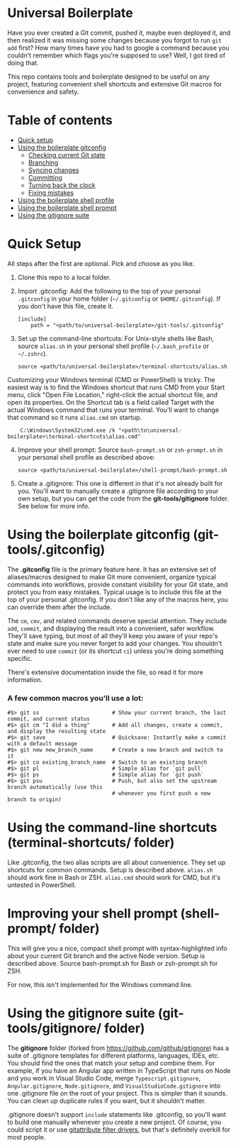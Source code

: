 # Universal Boilerplate

Have you ever created a Git commit, pushed it, maybe even deployed it, and then realized it was missing some changes because you forgot to run `git add` first? How many times have you had to google a command because you couldn't remember which flags you're supposed to use? Well, I got tired of doing that. 

This repo contains tools and boilerplate designed to be useful on any project, featuring convenient shell shortcuts and extensive Git macros for convenience and safety.

# Table of contents

- [Quick setup](#quick-setup)
- [Using the boilerplate gitconfig](#using-the-boilerplate-gitconfig)
  - [Checking current Git state](#checking-current-git-state)
  - [Branching](#branching)
  - [Syncing changes](#syncing-changes)
  - [Committing](#committing)
  - [Turning back the clock](#turning-back-the-clock)
  - [Fixing mistakes](#fixing-mistakes)
- [Using the boilerplate shell profile](#using-the-boilerplate-shell-profile)
- [Using the boilerplate shell prompt](#using-the-boilerplate-shell-prompt)
- [Using the gitignore suite](#using-the-gitignore-suite)

# Quick Setup

All steps after the first are optional. Pick and choose as you like.

1.  Clone this repo to a local folder.
2.  Import .gitconfig: Add the following to the top of your personal `.gitconfig` in your home folder (`~/.gitconfig` or `$HOME/.gitconfig`). If you don't have this file, create it.

        [include]
            path = "<path/to/universal-boilerplate>/git-tools/.gitconfig"

3.  Set up the command-line shortcuts: For Unix-style shells like Bash, source `alias.sh` in your personal shell profile (`~/.bash_profile` or `~/.zshrc`).

        source <path/to/universal-boilerplate>/terminal-shortcuts/alias.sh

Customizing your Windows terminal (CMD or PowerShell) is tricky. The easiest way is to find the Windows shortcut that runs CMD from your Start menu, click "Open File Location," right-click the actual shortcut file, and open its properties. On the Shortcut tab is a field called Target with the actual Windows command that runs your terminal. You'll want to change that command so it runs `alias.cmd` on startup.

        C:\Windows\System32\cmd.exe /k "<path\to\universal-boilerplate>\terminal-shortcuts\alias.cmd"

4.  Improve your shell prompt: Source `bash-prompt.sh` or `zsh-prompt.sh` in your personal shell profile as described above:

        source <path/to/universal-boilerplate>/shell-prompt/bash-prompt.sh

5.  Create a .gitignore: This one is different in that it's not already built for you. You'll want to manually create a .gitignore file according to your own setup, but you can get the code from the **git-tools/gitignore** folder. See below for more info.

# Using the boilerplate gitconfig (git-tools/.gitconfig)

The **.gitconfig** file is the primary feature here. It has an extensive set of aliases/macros designed to make Git more convenient, organize typical commands into workflows, provide constant visibility for your Git state, and protect you from easy mistakes. Typical usage is to include this file at the top of your personal .gitconfig. If you don't like any of the macros here, you can override them after the include.

The `cm`, `cmv`, and related commands deserve special attention. They include `add`, `commit`, and displaying the result into a convenient, safer workflow. They'll save typing, but most of all they'll keep you aware of your repo's state and make sure you never forget to add your changes. You shouldn't ever need to use `commit` (or its shortcut `ci`) unless you're doing something specific.

There's extensive documentation inside the file, so read it for more information.

### A few common macros you'll use a lot:

    #$> git ss                       # Show your current branch, the last commit, and current status
    #$> git cm "I did a thing"       # Add all changes, create a commit, and display the resulting state
    #$> git save                     # Quicksave: Instantly make a commit with a default message
    #$> git new new_branch_name      # Create a new branch and switch to it
    #$> git co existing_branch_name  # Switch to an existing branch
    #$> git pl                       # Simple alias for `git pull`
    #$> git ps                       # Simple alias for `git push`
    #$> git psu                      # Push, but also set the upstream branch automatically (use this
                                     # whenever you first push a new branch to origin)

# Using the command-line shortcuts (terminal-shortcuts/ folder)

Like .gitconfig, the two alias scripts are all about convenience. They set up shortcuts for common commands. Setup is described above. `alias.sh` should work fine in Bash or ZSH. `alias.cmd` should work for CMD, but it's untested in PowerShell.

# Improving your shell prompt (shell-prompt/ folder)

This will give you a nice, compact shell prompt with syntax-highlighted info about your current Git branch and the active Node version. Setup is described above. Source bash-prompt.sh for Bash or zsh-prompt.sh for ZSH.

For now, this isn't implemented for the Windows command line.

# Using the gitignore suite (git-tools/gitignore/ folder)

The **gitignore** folder (forked from https://github.com/github/gitignore) has a suite of .gitignore templates for different platforms, languages, IDEs, etc. You should find the ones that match your setup and combine them. For example, if you have an Angular app written in TypeScript that runs on Node and you work in Visual Studio Code, merge `Typescript.gitignore`, `Angular.gitignore`, `Node.gitignore`, and `VisualStudioCode.gitignore` into one .gitignore file on the root of your project. This is simpler than it sounds. You can clean up duplicate rules if you want, but it shouldn't matter.

.gitignore doesn't support `include` statements like .gitconfig, so you'll want to build one manually whenever you create a new project. Of course, you could script it or use [gitattribute filter drivers](https://git-scm.com/docs/gitattributes#_filter), but that's definitely overkill for most people. 
